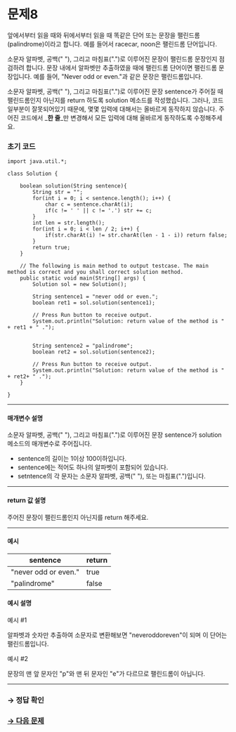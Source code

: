 # 문제8

앞에서부터 읽을 때와 뒤에서부터 읽을 때 똑같은 단어 또는 문장을 팰린드롬(palindrome)이라고 합니다. 예를 들어서 racecar, noon은 팰린드롬 단어입니다. 

소문자 알파벳, 공백(" "), 그리고 마침표(".")로 이루어진 문장이 팰린드롬 문장인지 점검하려 합니다. 문장 내에서 알파벳만 추출하였을 때에 팰린드롬 단어이면 팰린드롬 문장입니다. 예를 들어, "Never odd or even."과 같은 문장은 팰린드롬입니다.

소문자 알파벳, 공백(" "), 그리고 마침표(".")로 이루어진 문장 sentence가 주어질 때 팰린드롬인지 아닌지를 return 하도록 solution 메소드를 작성했습니다. 그러나, 코드 일부분이 잘못되어있기 때문에, 몇몇 입력에 대해서는 올바르게 동작하지 않습니다. 주어진 코드에서 _**한 줄**_만 변경해서 모든 입력에 대해 올바르게 동작하도록 수정해주세요.

### 초기 코드

```
import java.util.*;

class Solution {

    boolean solution(String sentence){
        String str = "";
        for(int i = 0; i < sentence.length(); i++) {
            char c = sentence.charAt(i);
            if(c != ' ' || c != '.') str += c;
        }
        int len = str.length();
        for(int i = 0; i < len / 2; i++) {
            if(str.charAt(i) != str.charAt(len - 1 - i)) return false;
        }
        return true;
    }

    // The following is main method to output testcase. The main method is correct and you shall correct solution method.
    public static void main(String[] args) {
        Solution sol = new Solution();
        
        String sentence1 = "never odd or even.";
        boolean ret1 = sol.solution(sentence1);
        
        // Press Run button to receive output.
        System.out.println("Solution: return value of the method is " + ret1 + " .");
        
        
        String sentence2 = "palindrome";
        boolean ret2 = sol.solution(sentence2);
        
        // Press Run button to receive output.
        System.out.println("Solution: return value of the method is " + ret2+ " .");       
    }
    
}
```

---

#### 매개변수 설명
소문자 알파벳, 공백(" "), 그리고 마침표(".")로 이루어진 문장 sentence가 solution 메소드의 매개변수로 주어집니다.

* sentence의 길이는 1이상 100이하입니다.
* sentence에는 적어도 하나의 알파벳이 포함되어 있습니다.
* setntence의 각 문자는 소문자 알파벳, 공백(" "), 또는 마침표(".")입니다.

---

#### return 값 설명
주어진 문장이 팰린드롬인지 아닌지를 return 해주세요.

---

#### 예시

| sentence             	| return 	|
|----------------------	|--------	|
| "never odd or even." 	| true   	|
| "palindrome"         	| false  	|


#### 예시 설명

예시 #1

알파벳과 숫자만 추출하여 소문자로 변환해보면 "neveroddoreven"이 되며 이 단어는 팰린드롬입니다.

예시 #2

문장의 맨 앞 문자인 "p"와 맨 뒤 문자인 "e"가 다르므로 팰린드롬이 아닙니다.

---

### → 정답 확인

### [→ 다음 문제](https://github.com/tnehf18/cosPro/blob/main/java/ex_2nd_01/no_09/desc_09.md "cosPro 2급 Java 1차 9번 문제")
